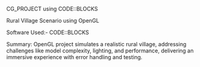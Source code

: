 CG_PROJECT using CODE::BLOCKS

Rural Village Scenario using OpenGL

Software Used:- CODE::BLOCKS

Summary:
 OpenGL project simulates a realistic rural village, addressing challenges like model complexity, lighting, and performance, delivering an immersive experience
 with error handling and testing.
